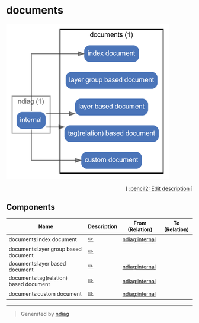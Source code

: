 # documents

![diagram](node-documents.png)



<p align="right">
  [ <a href="../ndiag.descriptions/_node-documents.md">:pencil2: Edit description</a> ]
<p>

## Components

| Name | Description | From (Relation) | To (Relation) |
| --- | --- | --- | --- |
| documents:index document |  <a href="../ndiag.descriptions/_component-documents_index_document.md">:pencil2:</a> | [ndiag:internal](node-ndiag.md) |  |
| documents:layer group based document |  <a href="../ndiag.descriptions/_component-documents_layer_group_based_document.md">:pencil2:</a> |  |  |
| documents:layer based document |  <a href="../ndiag.descriptions/_component-documents_layer_based_document.md">:pencil2:</a> | [ndiag:internal](node-ndiag.md) |  |
| documents:tag(relation) based document |  <a href="../ndiag.descriptions/_component-documents_tag(relation)_based_document.md">:pencil2:</a> | [ndiag:internal](node-ndiag.md) |  |
| documents:custom document |  <a href="../ndiag.descriptions/_component-documents_custom_document.md">:pencil2:</a> | [ndiag:internal](node-ndiag.md) |  |


---

> Generated by [ndiag](https://github.com/k1LoW/ndiag)
